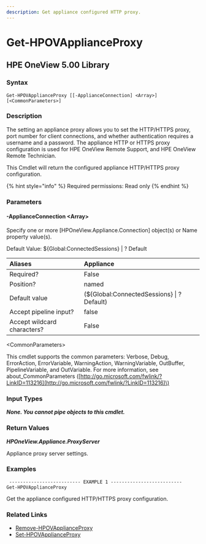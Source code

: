 ```yaml
---
description: Get appliance configured HTTP proxy.
---
```


# Get-HPOVApplianceProxy

## HPE OneView 5.00 Library

###  Syntax

```text
Get-HPOVApplianceProxy [[-ApplianceConnection] <Array>] [<CommonParameters>]
```

### Description

The setting an appliance proxy allows you to set the HTTP/HTTPS proxy, port number for client connections, and whether authentication requires a username and a password.  The appliance HTTP or HTTPS proxy configuration is used for HPE OneView Remote Support, and HPE OneView Remote Technician.

This Cmdlet will return the configured appliance HTTP/HTTPS proxy configuration.

{% hint style="info" %}
Required permissions: Read only
{% endhint %}

### Parameters

#### -ApplianceConnection &lt;Array&gt; 

Specify one or more \[HPOneView.Appliance.Connection\] object\(s\) or Name property value\(s\).

Default Value: ${Global:ConnectedSessions} \| ? Default

| Aliases | Appliance |
| :--- | :--- |
| Required? | False |
| Position? | named |
| Default value | \(${Global:ConnectedSessions} \| ? Default\) |
| Accept pipeline input? | false |
| Accept wildcard characters?    | False |

&lt;CommonParameters&gt;

This cmdlet supports the common parameters: Verbose, Debug, ErrorAction, ErrorVariable, WarningAction, WarningVariable, OutBuffer, PipelineVariable, and OutVariable. For more information, see about\_CommonParameters \([http://go.microsoft.com/fwlink/?LinkID=113216](http://go.microsoft.com/fwlink/?LinkID=113216)\)

### Input Types

_**None. You cannot pipe objects to this cmdlet.**_

### Return Values

_**HPOneView.Appliance.ProxyServer**_

Appliance proxy server settings.

### Examples

```text
 -------------------------- EXAMPLE 1 --------------------------
Get-HPOVApplianceProxy
```

Get the appliance configured HTTP/HTTPS proxy configuration. 

### Related Links 

* [Remove-HPOVApplianceProxy](https://github.com/HewlettPackard/POSH-HPOneView/wiki/Remove-HPOVApplianceProxy) 
* [Set-HPOVApplianceProxy](https://github.com/HewlettPackard/POSH-HPOneView/wiki/Set-HPOVApplianceProxy) 




